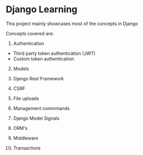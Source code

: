 
# Django Learning

  

  
This project mainly showcases most of the concepts in Django

Concepts covered are:

1. Authentication
  - Third party token authentication (JWT)
  - Custom token authentication

2. Models

3. Django Rest Framework

4. CSRF

5. File uploads

6. Management commmands

7. Django Model Signals

8. ORM's

9. Middleware

10. Transactions
